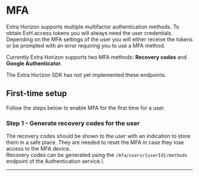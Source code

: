 # MFA

Extra Horizon supports multiple multifactor authentication methods. To obtain ExH access tokens you will always need the user credentials. Depending on the MFA settings of the user you will either receive the tokens or be prompted with an error requiring you to use a MFA method.

Currently Extra Horizon supports two MFA methods: **Recovery codes** and **Google Authenticator**.

The Extra Horizon SDK has not yet implemented these endpoints.



## First-time setup&#x20;

Follow the steps below to enable MFA for the first time for a user.

### Step 1 - Generate recovery codes for the user

The recovery codes should be shown to the user with an indication to store them in a safe place. They are needed to reset the MFA in case they lose access to the MFA device.\
Recovery codes can be generated using the `/mfa/users/{userId}/methods` endpoint of the Authentication service.\
****
